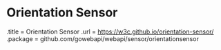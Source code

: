 # Orientation Sensor

.title = Orientation Sensor
.url = <https://w3c.github.io/orientation-sensor/>
.package = github.com/gowebapi/webapi/sensor/orientationsensor
